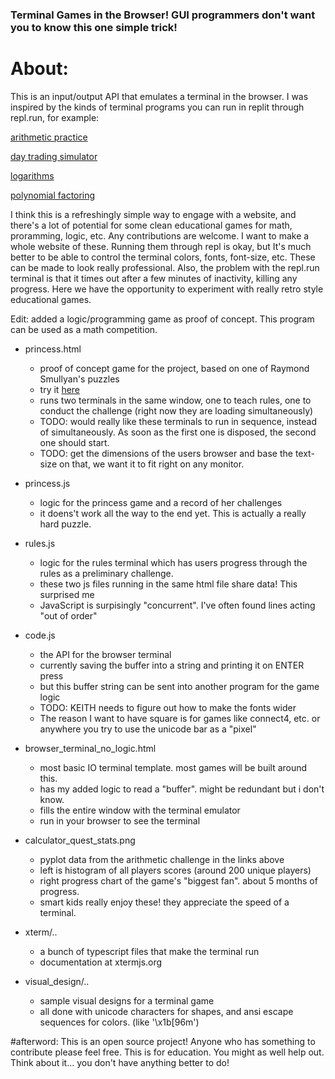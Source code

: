 ### Terminal Games in the Browser! GUI programmers don't want you to know this one simple trick!

# About:
This is an input/output API that emulates a terminal in the browser. I was inspired by the kinds of terminal programs you can run in replit through repl.run, for example:

[arithmetic practice](http://quest.borisvolk.repl.run)

[day trading simulator](http://stocks.borisvolk.repl.run)

[logarithms](http://logquiz.borisvolk.repl.run)

[polynomial factoring](http://factorquiz.borisvolk.repl.run)

I think this is a refreshingly simple way to engage with a website, and there's a lot of potential for some clean educational games for math, proramming, logic, etc. Any contributions are welcome. I want to make a whole website of these. Running them through repl is okay, but It's much better to be able to control the terminal colors, fonts, font-size, etc. These can be made to look really professional. Also, the problem with the repl.run terminal is that it times out after a few minutes of inactivity, killing any progress. Here we have the opportunity to experiment with really retro style educational games. 

Edit: added a logic/programming game as proof of concept. This program can be used as a math competition.

- princess.html
  - proof of concept game for the project, based on one of Raymond Smullyan's puzzles
  - try it [here](https://boris-volkov.github.io/browser_terminal_games/princess.html) 
  - runs two terminals in the same window, one to teach rules, one to conduct the challenge (right now they are loading simultaneously)
  - TODO: would really like these terminals to run in sequence, instead of simultaneously. As soon as the first one is disposed, the second one should start.
  - TODO: get the dimensions of the users browser and base the text-size on that, we want it to fit right on any monitor.

- princess.js
  - logic for the princess game and a record of her challenges
  - it doens't work all the way to the end yet. This is actually a really hard puzzle.

- rules.js
  - logic for the rules terminal which has users progress through the rules as a preliminary challenge.
  - these two js files running in the same html file share data! This surprised me
  - JavaScript is surpisingly "concurrent". I've often found lines acting "out of order"

- code.js
  - the API for the browser terminal
  - currently saving the buffer into a string and printing it on ENTER press
  - but this buffer string can be sent into another program for the game logic
  - TODO: KEITH needs to figure out how to make the fonts wider
  - The reason I want to have square is for games like connect4, etc. or anywhere you try to use the unicode bar as a "pixel"

- browser_terminal_no_logic.html
  - most basic IO terminal template. most games will be built around this.
  - has my added logic to read a "buffer". might be redundant but i don't know.
  - fills the entire window with the terminal emulator
  - run in your browser to see the terminal

- calculator_quest_stats.png
  - pyplot data from the arithmetic challenge in the links above
  - left is histogram of all players scores (around 200 unique players)
  - right progress chart of the game's "biggest fan". about 5 months of progress.
  - smart kids really enjoy these! they appreciate the speed of a terminal.

- xterm/..
  - a bunch of typescript files that make the terminal run
  - documentation at xtermjs.org

- visual_design/..
  - sample visual designs for a terminal game
  - all done with unicode characters for shapes, and ansi escape sequences for colors. (like '\x1b[96m')


#afterword: 
This is an open source project! Anyone who has something to contribute please feel free. This is for education. You might as well help out. Think about it... you don't have anything better to do!
